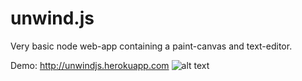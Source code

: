 # unwind.js
Very basic node web-app containing a paint-canvas and text-editor.

Demo: http://unwindjs.herokuapp.com
![alt text](https://i.gyazo.com/250270da962a8a0973f428ede3428be2.png "Landing page")
